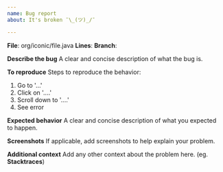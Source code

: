 ```yaml
---
name: Bug report
about: It's broken ¯\_(ツ)_/¯

---
```


**File**: org/iconic/file.java
**Lines**:
**Branch**:

**Describe the bug**
A clear and concise description of what the bug is.

**To reproduce**
Steps to reproduce the behavior:
1. Go to '...'
2. Click on '....'
3. Scroll down to '....'
4. See error

**Expected behavior**
A clear and concise description of what you expected to happen.

**Screenshots**
If applicable, add screenshots to help explain your problem.

**Additional context**
Add any other context about the problem here. (eg. **Stacktraces**)

